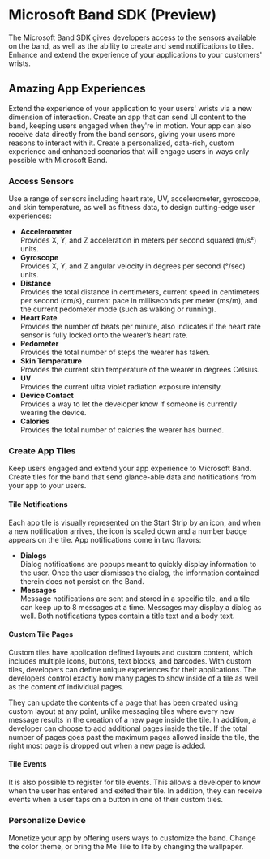 # Microsoft Band SDK (Preview)

The Microsoft Band SDK gives developers access to the sensors available on the band, as well as the ability to create and send notifications to tiles. Enhance and extend the experience of your applications to your customers' wrists.

## Amazing App Experiences
Extend the experience of your application to your users' wrists via a new dimension of interaction. Create an app that can send UI content to the band, keeping users engaged when they're in motion. Your app can also receive data directly from the band sensors, giving your users more reasons to interact with it. Create a personalized, data-rich, custom experience and enhanced scenarios that will engage users in ways only possible with Microsoft Band.

### Access Sensors
Use a range of sensors including heart rate, UV, accelerometer, gyroscope, and skin temperature, as well as fitness data, to design cutting-edge user experiences:

 - **Accelerometer**  
   Provides X, Y, and Z acceleration in meters per second squared (m/s²) units.
 - **Gyroscope**  
   Provides X, Y, and Z angular velocity in degrees per second (°/sec) units.
 - **Distance**  
   Provides the total distance in centimeters, current speed in centimeters per second (cm/s), current pace in milliseconds per meter (ms/m), and the current pedometer mode (such as walking or running).
 - **Heart Rate**  
   Provides the number of beats per minute, also indicates if the heart rate sensor is fully locked onto the wearer’s heart rate.
 - **Pedometer**  
   Provides the total number of steps the wearer has taken.
 - **Skin Temperature**  
   Provides the current skin temperature of the wearer in degrees Celsius.
 - **UV**  
   Provides the current ultra violet radiation exposure intensity.
 - **Device Contact**  
   Provides a way to let the developer know if someone is currently wearing the device.
 - **Calories**  
   Provides the total number of calories the wearer has burned.

### Create App Tiles
Keep users engaged and extend your app experience to Microsoft Band. Create tiles for the band that send glance-able data and notifications from your app to your users.

#### Tile Notifications

Each app tile is visually represented on the Start Strip by an icon, and when a new notification arrives, the icon is scaled down and a number badge appears on the tile. App notifications come in two flavors:

 - **Dialogs**  
   Dialog notifications are popups meant to quickly display information to the user. Once the user dismisses the dialog, the information contained therein does not persist on the Band.
 - **Messages**  
   Message notifications are sent and stored in a specific tile, and a tile can keep up to 8
messages at a time. Messages may display a dialog as well.
Both notifications types contain a title text and a body text.

#### Custom Tile Pages

Custom tiles have application defined layouts and custom content, which includes multiple icons, buttons, text blocks, and barcodes. With custom tiles, developers can define unique experiences for their applications. The developers control exactly how many pages to show inside of a tile as well as the content of individual pages. 

They can update the contents of a page that has been created using custom layout at any point, unlike messaging tiles where every new message results in the creation of a new page inside the tile. In addition, a developer can choose to add additional pages inside the tile. If the total number of pages goes past the maximum pages allowed inside the tile, the right most page is dropped out when a new page is added.

#### Tile Events

It is also possible to register for tile events. This allows a developer to know when the user has entered and exited their tile. In addition, they can receive events when a user taps on a button in one of their custom tiles.

### Personalize Device
Monetize your app by offering users ways to customize the band. Change the color theme, or bring the Me Tile to life by changing the wallpaper.

[1]:http://developer.microsoftband.com/
[2]:https://raw.githubusercontent.com/mattleibow/Microsoft-Band-SDK-Bindings/master/Images/capabilities.png